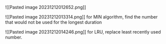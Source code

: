
![[Pasted image 20231212012652.png]]

![[Pasted image 20231212013314.png]]
for MIN algorithm, find the number that would not be used for the longest duration

![[Pasted image 20231212014246.png]]
for LRU, replace least recently used number. 